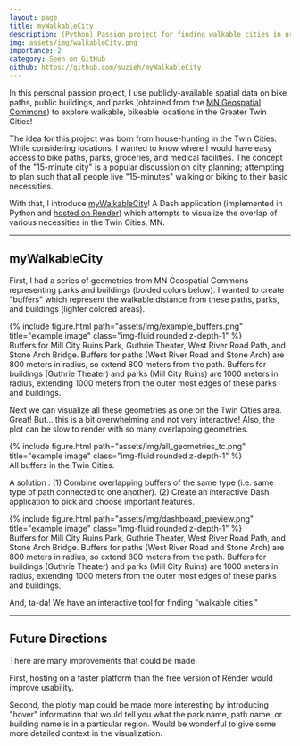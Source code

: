 ```yaml
---
layout: page
title: myWalkableCity
description: (Python) Passion project for finding walkable cities in urban MN.
img: assets/img/walkableCity.png
importance: 2
category: Seen on GitHub
github: https://github.com/suzieh/myWalkableCity
---
```


In this personal passion project, I use publicly-available spatial data on bike paths, public buildings, and parks (obtained from the <a href="https://gisdata.mn.gov/">MN Geospatial Commons</a>) to explore walkable, bikeable locations in the Greater Twin Cities!

The idea for this project was born from house-hunting in the Twin Cities. While considering locations, I wanted to know where I would have easy access to bike paths, parks, groceries, and medical facilities. The concept of the "15-minute city" is a popular discussion on city planning; attempting to plan such that all people live "15-minutes" walking or biking to their basic necessities.

With that, I introduce <a href="https://github.com/suzieh/myWalkableCity">myWalkableCity</a>! A Dash application (implemented in Python and <a href="https://mywalkablecity.onrender.com/">hosted on Render</a>) which attempts to visualize the overlap of various necessities in the Twin Cities, MN.


___


## myWalkableCity


First, I had a series of geometries from MN Geospatial Commons representing parks and buildings (bolded colors below). I wanted to create "buffers" which represent the walkable distance from these paths, parks, and buildings (lighter colored areas).


<div class="row justify-content-sm-center">
    <div class="col-sm mt-3 mt-md-0">
        {% include figure.html path="assets/img/example_buffers.png" title="example image" class="img-fluid rounded z-depth-1" %}
    </div>
</div>
<div class="caption">
    Buffers for Mill City Ruins Park, Guthrie Theater, West River Road Path, and Stone Arch Bridge. Buffers for paths (West River Road and Stone Arch) are 800 meters in radius, so extend 800 meters from the path. Buffers for buildings (Guthrie Theater) and parks (Mill City Ruins) are 1000 meters in radius, extending 1000 meters from the outer most edges of these parks and buildings. 
</div>


Next we can visualize all these geometries as one on the Twin Cities area. Great! But... this is a bit overwhelming and not very interactive! Also, the plot can be slow to render with so many overlapping geometries.


<div class="row justify-content-sm-center">
    <div class="col-sm mt-3 mt-md-0">
        {% include figure.html path="assets/img/all_geometries_tc.png" title="example image" class="img-fluid rounded z-depth-1" %}
    </div>
</div>
<div class="caption">
    All buffers in the Twin Cities.
</div>


A solution : (1) Combine overlapping buffers of the same type (i.e. same type of path connected to one another). (2) Create an interactive Dash application to pick and choose important features.

<div class="row justify-content-sm-center">
    <div class="col-sm mt-3 mt-md-0">
        {% include figure.html path="assets/img/dashboard_preview.png" title="example image" class="img-fluid rounded z-depth-1" %}
    </div>
</div>
<div class="caption">
    Buffers for Mill City Ruins Park, Guthrie Theater, West River Road Path, and Stone Arch Bridge. Buffers for paths (West River Road and Stone Arch) are 800 meters in radius, so extend 800 meters from the path. Buffers for buildings (Guthrie Theater) and parks (Mill City Ruins) are 1000 meters in radius, extending 1000 meters from the outer most edges of these parks and buildings. 
</div>

And, ta-da! We have an interactive tool for finding "walkable cities."

___


## Future Directions

There are many improvements that could be made.

First, hosting on a faster platform than the free version of Render would improve usability.

Second, the plotly map could be made more interesting by introducing "hover" information that would tell you what the park name, path name, or building name is in a particular region. Would be wonderful to give some more detailed context in the visualization.

